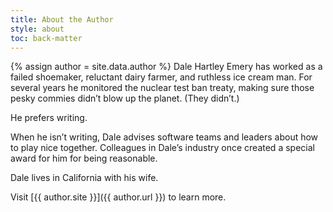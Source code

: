 ```yaml
---
title: About the Author
style: about
toc: back-matter
---
```

{% assign author = site.data.author %}
Dale Hartley Emery
has worked as a failed shoemaker,
reluctant dairy farmer,
and ruthless ice cream man.
For several years he monitored the nuclear test ban treaty,
making sure those pesky commies didn’t blow up the planet.
(They didn’t.)

He prefers writing.

When he isn’t writing,
Dale advises software teams and leaders about how to play nice together.
Colleagues in Dale’s industry once created a special award for him for being reasonable.

Dale lives in California with his wife.

Visit [{{ author.site }}]({{ author.url }}) to learn more.
